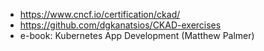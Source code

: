 * https://www.cncf.io/certification/ckad/
* https://github.com/dgkanatsios/CKAD-exercises
* e-book: Kubernetes App Development (Matthew Palmer)
